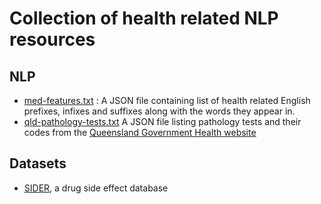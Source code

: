 # Collection of health related NLP resources


## NLP
* [med-features.txt](https://github.com/shahriarhaque/health-nlp/blob/master/med-features.txt) : A JSON file containing list of health related English prefixes, infixes and suffixes along with the words they appear in.
* [qld-pathology-tests.txt](https://github.com/shahriarhaque/health-nlp/blob/master/qld-pathology-tests.txt) A JSON file listing pathology tests and their codes from the [Queensland Government Health website](https://www.health.qld.gov.au/healthsupport/businesses/pathology-queensland/healthcare/test-list)


## Datasets
* [SIDER](http://sideeffects.embl.de/download/), a drug side effect database
